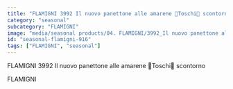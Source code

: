 ```yaml
---
title: "FLAMIGNI 3992 Il nuovo panettone alle amarene Toschi scontorno"
category: "seasonal"
subcategory: "FLAMIGNI"
image: "media/seasonal products/04. FLAMIGNI/3992_Il nuovo panettone alle amarene Toschi_scontorno.jpg"
id: "seasonal-flamigni-916"
tags: ["FLAMIGNI", "seasonal"]
---
```


FLAMIGNI 3992 Il nuovo panettone alle amarene Toschi scontorno

FLAMIGNI
